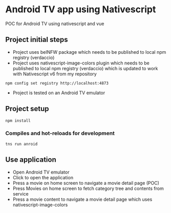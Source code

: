 # Android TV app using Nativescript
POC for Android TV using nativescript and vue

## Project initial steps
- Project uses beINFW package which needs to be published to local npm registry (verdaccio)
- Project uses nativescript-image-colors plugin which needs to be published to local npm registry (verdaccio) which is updated to work with Nativescript v6 from my repository
```
npm config set registry http://localhost:4873
```
- Project is tested on an Android TV emulator

## Project setup
```
npm install
```

### Compiles and hot-reloads for development
```
tns run anroid
```

## Use application
- Open Android TV emulator
- Click to open the application
- Press a movie on home screen to navigate a movie detail page (POC)
- Press Movies on home screen to fetch category tree and contents from service
- Press a movie content to navigate a movie detail page which uses nativescript-image-colors
```
